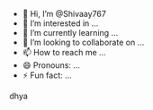 - 👋 Hi, I’m @Shivaay767
- 👀 I’m interested in ...
- 🌱 I’m currently learning ...
- 💞️ I’m looking to collaborate on ...
- 📫 How to reach me ...
- 😄 Pronouns: ...
- ⚡ Fun fact: ...

<!---
Shivaay767/Shivaay767 is a ✨ special ✨ repository because its `README.md` (this file) appears on your GitHub profile.
You can click the Previews link to take a look at your changes.
--->dhya
